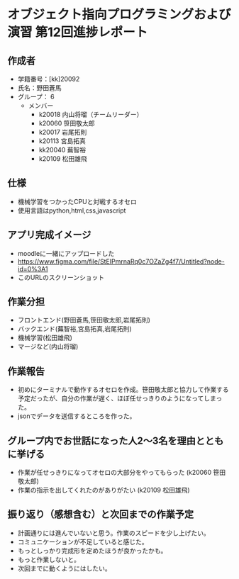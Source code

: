 # オブジェクト指向プログラミングおよび演習 第12回進捗レポート

## 作成者
- 学籍番号：[kk]20092
- 氏名：野田蒼馬
- グループ： 6
    - メンバー
        - k20018 内山将瑠（チームリーダー）
        - k20060 笹田敬太郎
        - k20017 岩尾拓則
        - k20113 宮島拓真
        - kk20040 蕪智裕
        - k20109 松田雄飛

## 仕様
- 機械学習をつかったCPUと対戦するオセロ
- 使用言語はpython,html,css,javascript

## アプリ完成イメージ
- moodleに一緒にアップロードした
- https://www.figma.com/file/StEIPmrnaRq0c7OZaZg4f7/Untitled?node-id=0%3A1
- このURLのスクリーンショット

## 作業分担
- フロントエンド(野田蒼馬,笹田敬太郎,岩尾拓則)
- バックエンド(蕪智裕,宮島拓真,岩尾拓則)
- 機械学習(松田雄飛)
- マージなど(内山将瑠)
## 作業報告
- 初めにターミナルで動作するオセロを作成。笹田敬太郎と協力して作業する予定だったが、自分の作業が遅く、ほぼ任せっきりのようになってしまった。
- jsonでデータを送信するところを作った。

## グループ内でお世話になった人2〜3名を理由とともに挙げる
- 作業が任せっきりになってオセロの大部分をやってもらった (k20060 笹田敬太郎)
- 作業の指示を出してくれたのがありがたい (k20109 松田雄飛)

## 振り返り（感想含む）と次回までの作業予定
- 計画通りには進んでいないと思う。作業のスピードを少し上げたい。
- コミュニケーションが不足していると感じた。
- もっとしっかり完成形を定めたほうが良かったかも。
- もっと作業しないと。
- 次回までに動くようにはしたい。